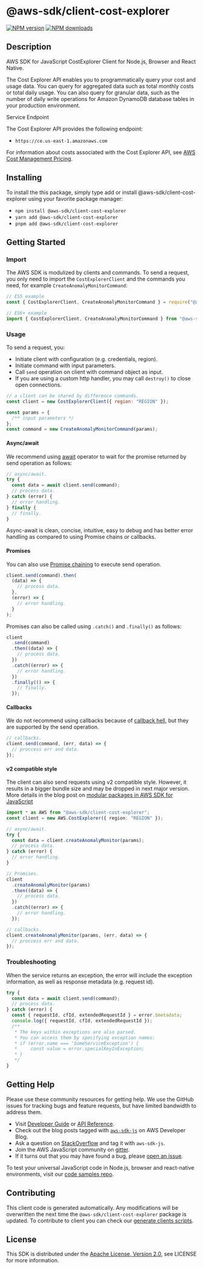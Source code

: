 # @aws-sdk/client-cost-explorer

[![NPM version](https://img.shields.io/npm/v/@aws-sdk/client-cost-explorer/latest.svg)](https://www.npmjs.com/package/@aws-sdk/client-cost-explorer)
[![NPM downloads](https://img.shields.io/npm/dm/@aws-sdk/client-cost-explorer.svg)](https://www.npmjs.com/package/@aws-sdk/client-cost-explorer)

## Description

AWS SDK for JavaScript CostExplorer Client for Node.js, Browser and React Native.

<p>The Cost Explorer API enables you to programmatically query your cost and usage data. You can query for aggregated data
such as total monthly costs or total daily usage. You can also query for granular data, such as the number of
daily write operations for Amazon DynamoDB database tables in your production environment. </p>
<p>Service Endpoint</p>
<p>The Cost Explorer API provides the following endpoint:</p>
<ul>
<li>
<p>
<code>https://ce.us-east-1.amazonaws.com</code>
</p>
</li>
</ul>
<p>For information about costs associated with the Cost Explorer API, see
<a href="http://aws.amazon.com/aws-cost-management/pricing/">AWS Cost Management Pricing</a>.</p>

## Installing

To install the this package, simply type add or install @aws-sdk/client-cost-explorer
using your favorite package manager:

- `npm install @aws-sdk/client-cost-explorer`
- `yarn add @aws-sdk/client-cost-explorer`
- `pnpm add @aws-sdk/client-cost-explorer`

## Getting Started

### Import

The AWS SDK is modulized by clients and commands.
To send a request, you only need to import the `CostExplorerClient` and
the commands you need, for example `CreateAnomalyMonitorCommand`:

```js
// ES5 example
const { CostExplorerClient, CreateAnomalyMonitorCommand } = require("@aws-sdk/client-cost-explorer");
```

```ts
// ES6+ example
import { CostExplorerClient, CreateAnomalyMonitorCommand } from "@aws-sdk/client-cost-explorer";
```

### Usage

To send a request, you:

- Initiate client with configuration (e.g. credentials, region).
- Initiate command with input parameters.
- Call `send` operation on client with command object as input.
- If you are using a custom http handler, you may call `destroy()` to close open connections.

```js
// a client can be shared by difference commands.
const client = new CostExplorerClient({ region: "REGION" });

const params = {
  /** input parameters */
};
const command = new CreateAnomalyMonitorCommand(params);
```

#### Async/await

We recommend using [await](https://developer.mozilla.org/en-US/docs/Web/JavaScript/Reference/Operators/await)
operator to wait for the promise returned by send operation as follows:

```js
// async/await.
try {
  const data = await client.send(command);
  // process data.
} catch (error) {
  // error handling.
} finally {
  // finally.
}
```

Async-await is clean, concise, intuitive, easy to debug and has better error handling
as compared to using Promise chains or callbacks.

#### Promises

You can also use [Promise chaining](https://developer.mozilla.org/en-US/docs/Web/JavaScript/Guide/Using_promises#chaining)
to execute send operation.

```js
client.send(command).then(
  (data) => {
    // process data.
  },
  (error) => {
    // error handling.
  }
);
```

Promises can also be called using `.catch()` and `.finally()` as follows:

```js
client
  .send(command)
  .then((data) => {
    // process data.
  })
  .catch((error) => {
    // error handling.
  })
  .finally(() => {
    // finally.
  });
```

#### Callbacks

We do not recommend using callbacks because of [callback hell](http://callbackhell.com/),
but they are supported by the send operation.

```js
// callbacks.
client.send(command, (err, data) => {
  // proccess err and data.
});
```

#### v2 compatible style

The client can also send requests using v2 compatible style.
However, it results in a bigger bundle size and may be dropped in next major version. More details in the blog post
on [modular packages in AWS SDK for JavaScript](https://aws.amazon.com/blogs/developer/modular-packages-in-aws-sdk-for-javascript/)

```ts
import * as AWS from "@aws-sdk/client-cost-explorer";
const client = new AWS.CostExplorer({ region: "REGION" });

// async/await.
try {
  const data = client.createAnomalyMonitor(params);
  // process data.
} catch (error) {
  // error handling.
}

// Promises.
client
  .createAnomalyMonitor(params)
  .then((data) => {
    // process data.
  })
  .catch((error) => {
    // error handling.
  });

// callbacks.
client.createAnomalyMonitor(params, (err, data) => {
  // proccess err and data.
});
```

### Troubleshooting

When the service returns an exception, the error will include the exception information,
as well as response metadata (e.g. request id).

```js
try {
  const data = await client.send(command);
  // process data.
} catch (error) {
  const { requestId, cfId, extendedRequestId } = error.$metadata;
  console.log({ requestId, cfId, extendedRequestId });
  /**
   * The keys within exceptions are also parsed.
   * You can access them by specifying exception names:
   * if (error.name === 'SomeServiceException') {
   *     const value = error.specialKeyInException;
   * }
   */
}
```

## Getting Help

Please use these community resources for getting help.
We use the GitHub issues for tracking bugs and feature requests, but have limited bandwidth to address them.

- Visit [Developer Guide](https://docs.aws.amazon.com/sdk-for-javascript/v3/developer-guide/welcome.html)
  or [API Reference](https://docs.aws.amazon.com/AWSJavaScriptSDK/v3/latest/index.html).
- Check out the blog posts tagged with [`aws-sdk-js`](https://aws.amazon.com/blogs/developer/tag/aws-sdk-js/)
  on AWS Developer Blog.
- Ask a question on [StackOverflow](https://stackoverflow.com/questions/tagged/aws-sdk-js) and tag it with `aws-sdk-js`.
- Join the AWS JavaScript community on [gitter](https://gitter.im/aws/aws-sdk-js-v3).
- If it turns out that you may have found a bug, please [open an issue](https://github.com/aws/aws-sdk-js-v3/issues/new/choose).

To test your universal JavaScript code in Node.js, browser and react-native environments,
visit our [code samples repo](https://github.com/aws-samples/aws-sdk-js-tests).

## Contributing

This client code is generated automatically. Any modifications will be overwritten the next time the `@aws-sdk/client-cost-explorer` package is updated.
To contribute to client you can check our [generate clients scripts](https://github.com/aws/aws-sdk-js-v3/tree/main/scripts/generate-clients).

## License

This SDK is distributed under the
[Apache License, Version 2.0](http://www.apache.org/licenses/LICENSE-2.0),
see LICENSE for more information.

